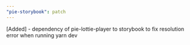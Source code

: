```yaml
---
"pie-storybook": patch
---
```


[Added] - dependency of pie-lottie-player to storybook to fix resolution error when running yarn dev
